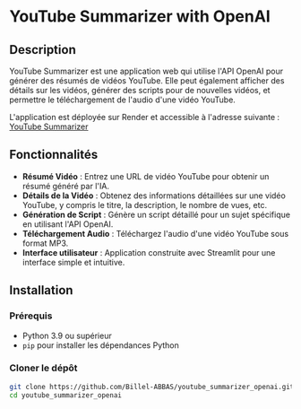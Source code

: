 # YouTube Summarizer with OpenAI


## Description

YouTube Summarizer est une application web qui utilise l'API OpenAI pour générer des résumés de vidéos YouTube. Elle peut également afficher des détails sur les vidéos, générer des scripts pour de nouvelles vidéos, et permettre le téléchargement de l'audio d'une vidéo YouTube.

L'application est déployée sur Render et accessible à l'adresse suivante : [YouTube Summarizer](https://youtube-summarizer-openai.onrender.com/)

## Fonctionnalités

- **Résumé Vidéo** : Entrez une URL de vidéo YouTube pour obtenir un résumé généré par l'IA.
- **Détails de la Vidéo** : Obtenez des informations détaillées sur une vidéo YouTube, y compris le titre, la description, le nombre de vues, etc.
- **Génération de Script** : Génère un script détaillé pour un sujet spécifique en utilisant l'API OpenAI.
- **Téléchargement Audio** : Téléchargez l'audio d'une vidéo YouTube sous format MP3.
- **Interface utilisateur** : Application construite avec Streamlit pour une interface simple et intuitive.

## Installation

### Prérequis

- Python 3.9 ou supérieur
- `pip` pour installer les dépendances Python

### Cloner le dépôt

```bash
git clone https://github.com/Billel-ABBAS/youtube_summarizer_openai.git
cd youtube_summarizer_openai
